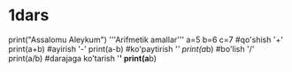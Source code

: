 # 1dars
print("Assalomu Aleykum")
'''Arifmetik amallar'''
a=5
b=6
c=7
#qo'shish     '+'
print(a+b)
#ayirish      '-'
print(a-b)
#ko'paytirish '*'
print(a*b)
#bo'lish      '/'
print(a/b)
#darajaga ko'tarish  '**'
print(a**b)



